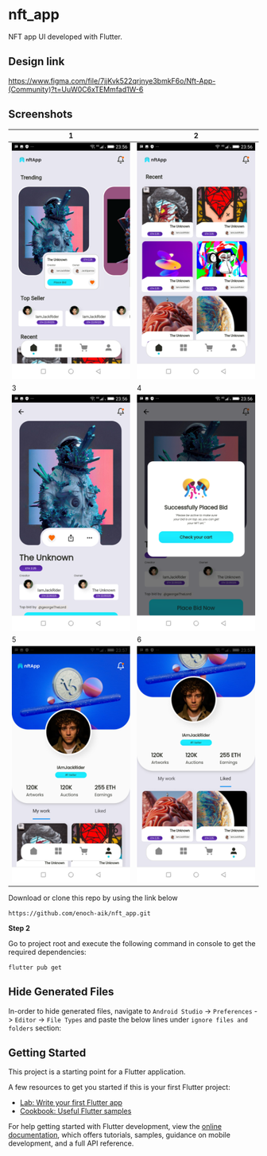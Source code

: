 # nft_app

NFT app UI developed with Flutter.

## Design link
https://www.figma.com/file/7jjKvk522qrjnye3bmkF6o/Nft-App-(Community)?t=UuW0C6xTEMmfad1W-6

## Screenshots

| 1                                           | 2                                         |
|---------------------------------------------|-------------------------------------------|
| <img src="screenshots/1.png" width="400">   | <img src="screenshots/2.png" width="400"> |
| 3                                           | 4                                         |
| <img src="screenshots/3.png" width="400">   | <img src="screenshots/4.png" width="400"> |
| 5                                           | 6                                         |
| <img src="screenshots/5.png" width="400">   | <img src="screenshots/6.png" width="400"> |

Download or clone this repo by using the link below
```
https://github.com/enoch-aik/nft_app.git
```

**Step 2**

Go to project root and execute the following command in console to get the required dependencies:

```
flutter pub get
```

## Hide Generated Files

In-order to hide generated files, navigate to `Android Studio` -> `Preferences` -> `Editor` -> `File Types` and paste the below lines under `ignore files and folders` section:

## Getting Started

This project is a starting point for a Flutter application.

A few resources to get you started if this is your first Flutter project:

- [Lab: Write your first Flutter app](https://docs.flutter.dev/get-started/codelab)
- [Cookbook: Useful Flutter samples](https://docs.flutter.dev/cookbook)

For help getting started with Flutter development, view the
[online documentation](https://docs.flutter.dev/), which offers tutorials,
samples, guidance on mobile development, and a full API reference.
